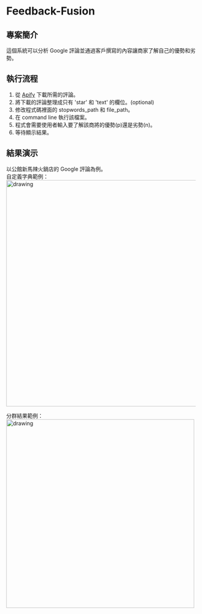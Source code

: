 # Feedback-Fusion

## 專案簡介
這個系統可以分析 Google 評論並通過客戶撰寫的內容讓商家了解自己的優勢和劣勢。

## 執行流程
1. 從 [Apify](https://apify.com/compass/google-maps-reviews-scraper) 下載所需的評論。
2. 將下載的評論整理成只有 'star' 和 'text' 的欄位。(optional)
3. 修改程式碼裡面的 stopwords_path 和 file_path。
4. 在 command line 執行該檔案。
5. 程式會需要使用者輸入要了解該商將的優勢(p)還是劣勢(n)。
6. 等待顯示結果。

## 結果演示
以公館新馬辣火鍋店的 Google 評論為例。\
自定義字典範例：\
<img src="https://github.com/user-attachments/assets/2d4dc5c9-2679-4ea2-8575-577bf4b7f620" alt="drawing" width="600"/>

分群結果範例：\
<img src="https://github.com/user-attachments/assets/a9388591-7a71-42a7-9adb-68e9b6cc45e7" alt="drawing" width="500"/>
